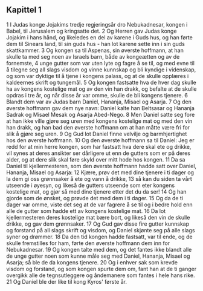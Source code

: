 ## Kapittel 1

1 I Judas konge Jojakims tredje regjeringsår dro Nebukadnesar, kongen i Babel, til Jerusalem og kringsatte det.
2 Og Herren gav Judas konge Jojakim i hans hånd, og likeledes en del av karene i Guds hus, og han førte dem til Sinears land, til sin guds hus - han lot karene sette inn i sin guds skattkammer.
3 Og kongen sa til Aspenas, sin øverste hoffmann, at han skulle ta med seg noen av Israels barn, både av kongeætten og av de fornemste,
4 unge gutter som var uten lyte og fagre å se til, og med evne til å tilegne seg all slags visdom og vinne kunnskap og bli kyndige i videnskap, og som var dyktige til å tjene i kongens palass, og at de skulle opplæres i kaldeernes skrift og tungemål.
5 Og kongen fastsatte hva de hver dag skulle ha av kongens kostelige mat og av den vin han drakk, og befalte at de skulle opdras i tre år, og når disse år var omme, skulle de bli kongens tjenere.
6 Blandt dem var av Judas barn Daniel, Hananja, Misael og Asarja.
7 Og den øverste hoffmann gav dem nye navn: Daniel kalte han Beltsasar og Hananja Sadrak og Misael Mesak og Asarja Abed-Nego.
8 Men Daniel satte seg fore at han ikke ville gjøre seg uren med kongens kostelige mat og med den vin han drakk, og han bad den øverste hoffmann om at han måtte være fri for slik å gjøre seg uren.
9 Og Gud lot Daniel finne velvilje og barmhjertighet hos den øverste hoffmann.
10 Og den øverste hoffmann sa til Daniel: Jeg er redd for at min herre kongen, som har fastsatt hva dere skal ete og drikke, vil synes at deres ansikter ser dårligere ut enn de gutters som er på deres alder, og at dere slik skal føre skyld over mitt hode hos kongen.
11 Da sa Daniel til kjellermesteren, som den øverste hoffmann hadde satt over Daniel, Hananja, Misael og Asarja:
12 Kjære, prøv det med dine tjenere i ti dager og la dem gi oss grønnsaker å ete og vann å drikke,
13 så kan du siden ta vårt utseende i øyesyn, og likeså de gutters utseende som eter kongens kostelige mat, og gjør så med dine tjenere etter det du da ser!
14 Og han gjorde som de ønsket, og prøvde det med dem i ti dager.
15 Og da de ti dager var omme, viste det seg at de var fagrere å se til og i bedre hold enn alle de gutter som hadde ett av kongens kostelige mat.
16 Da lot kjellermesteren deres kostelige mat bære bort, og likeså den vin de skulle drikke, og gav dem grønnsaker.
17 Og Gud gav disse fire gutter kunnskap og forstand på all slags skrift og visdom, og Daniel skjønte seg på alle slags syner og drømmer.
18 Da den tid kongen hadde fastsatt, var til ende, og de skulle fremstilles for ham, førte den øverste hoffmann dem inn for Nebukadnesar.
19 Og kongen talte med dem, og det fantes ikke blandt alle de unge gutter noen som kunne måle seg med Daniel, Hananja, Misael og Asarja; så ble de da kongens tjenere.
20 Og i enhver sak som krevde visdom og forstand, og som kongen spurte dem om, fant han at de ti ganger overgikk alle de tegnsutleggere og åndemanere som fantes i hele hans rike.
21 Og Daniel ble der like til kong Kyros' første år.

